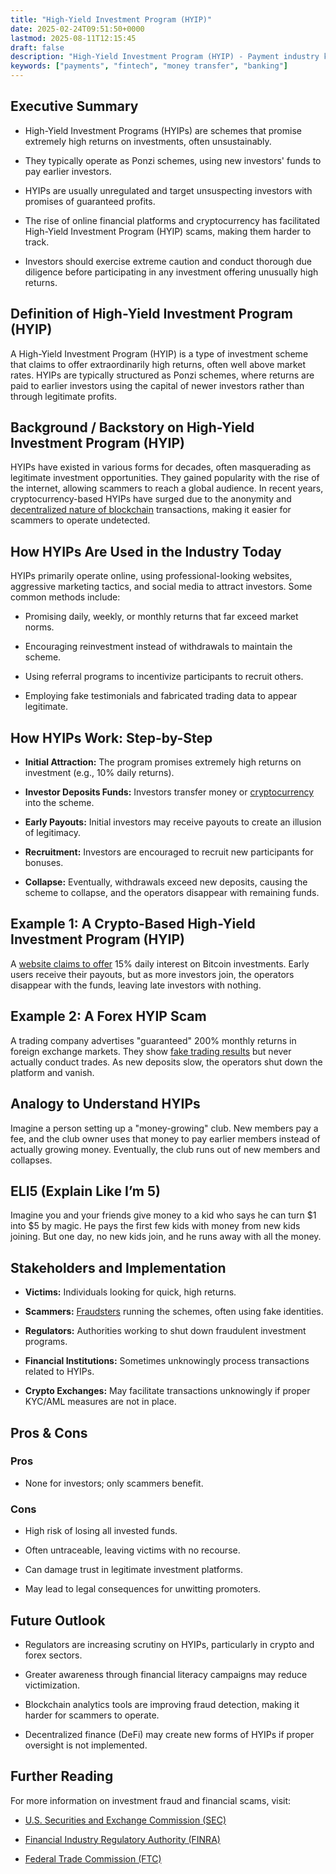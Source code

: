 ```yaml
---
title: "High-Yield Investment Program (HYIP)"
date: 2025-02-24T09:51:50+0000
lastmod: 2025-08-11T12:15:45
draft: false
description: "High-Yield Investment Program (HYIP) - Payment industry knowledge and insights"
keywords: ["payments", "fintech", "money transfer", "banking"]
---
```


## Executive Summary

- High-Yield Investment Programs (HYIPs) are schemes that promise extremely high returns on investments, often unsustainably.

- They typically operate as Ponzi schemes, using new investors' funds to pay earlier investors.

- HYIPs are usually unregulated and target unsuspecting investors with promises of guaranteed profits.

- The rise of online financial platforms and cryptocurrency has facilitated High-Yield Investment Program (HYIP) scams, making them harder to track.

- Investors should exercise extreme caution and conduct thorough due diligence before participating in any investment offering unusually high returns.

## Definition of High-Yield Investment Program (HYIP)

A High-Yield Investment Program (HYIP) is a type of investment scheme that claims to offer extraordinarily high returns, often well above market rates. HYIPs are typically structured as Ponzi schemes, where returns are paid to earlier investors using the capital of newer investors rather than through legitimate profits.

## Background / Backstory on High-Yield Investment Program (HYIP)

HYIPs have existed in various forms for decades, often masquerading as legitimate investment opportunities. They gained popularity with the rise of the internet, allowing scammers to reach a global audience. In recent years, cryptocurrency-based HYIPs have surged due to the anonymity and [decentralized nature of blockchain](https://faisalkhanllc.xyz/resources/payments-wiki/d/decentralized-finance-defi/) transactions, making it easier for scammers to operate undetected.

## How HYIPs Are Used in the Industry Today

HYIPs primarily operate online, using professional-looking websites, aggressive marketing tactics, and social media to attract investors. Some common methods include:

- Promising daily, weekly, or monthly returns that far exceed market norms.

- Encouraging reinvestment instead of withdrawals to maintain the scheme.

- Using referral programs to incentivize participants to recruit others.

- Employing fake testimonials and fabricated trading data to appear legitimate.

## How HYIPs Work: Step-by-Step

- **Initial Attraction:** The program promises extremely high returns on investment (e.g., 10% daily returns).

- **Investor Deposits Funds:** Investors transfer money or [cryptocurrency](https://faisalkhanllc.xyz/resources/payments-wiki/c/cryptocurrency/) into the scheme.

- **Early Payouts:** Initial investors may receive payouts to create an illusion of legitimacy.

- **Recruitment:** Investors are encouraged to recruit new participants for bonuses.

- **Collapse:** Eventually, withdrawals exceed new deposits, causing the scheme to collapse, and the operators disappear with remaining funds.

## Example 1: A Crypto-Based High-Yield Investment Program (HYIP)

A [website claims to offer](https://faisalkhanllc.xyz/resources/payments-wiki/i/identifying-cryptocurrency-scams/) 15% daily interest on Bitcoin investments. Early users receive their payouts, but as more investors join, the operators disappear with the funds, leaving late investors with nothing.

## Example 2: A Forex HYIP Scam

A trading company advertises "guaranteed" 200% monthly returns in foreign exchange markets. They show [fake trading results](https://faisalkhanllc.xyz/resources/payments-wiki/h/high-yield-investment-program-hyip-fraud/) but never actually conduct trades. As new deposits slow, the operators shut down the platform and vanish.

## Analogy to Understand HYIPs

Imagine a person setting up a "money-growing" club. New members pay a fee, and the club owner uses that money to pay earlier members instead of actually growing money. Eventually, the club runs out of new members and collapses.

## ELI5 (Explain Like I’m 5)

Imagine you and your friends give money to a kid who says he can turn $1 into $5 by magic. He pays the first few kids with money from new kids joining. But one day, no new kids join, and he runs away with all the money.

## Stakeholders and Implementation

- **Victims:** Individuals looking for quick, high returns.

- **Scammers:** [Fraudsters](https://faisalkhanllc.xyz/resources/payments-wiki/i/identifying-cryptocurrency-scams/) running the schemes, often using fake identities.

- **Regulators:** Authorities working to shut down fraudulent investment programs.

- **Financial Institutions:** Sometimes unknowingly process transactions related to HYIPs.

- **Crypto Exchanges:** May facilitate transactions unknowingly if proper KYC/AML measures are not in place.

## Pros & Cons 

### Pros

- None for investors; only scammers benefit.

### Cons

- High risk of losing all invested funds.

- Often untraceable, leaving victims with no recourse.

- Can damage trust in legitimate investment platforms.

- May lead to legal consequences for unwitting promoters.

## Future Outlook

- Regulators are increasing scrutiny on HYIPs, particularly in crypto and forex sectors.

- Greater awareness through financial literacy campaigns may reduce victimization.

- Blockchain analytics tools are improving fraud detection, making it harder for scammers to operate.

- Decentralized finance (DeFi) may create new forms of HYIPs if proper oversight is not implemented.

## Further Reading

For more information on investment fraud and financial scams, visit:

- [U.S. Securities and Exchange Commission (SEC)](https://www.sec.gov/)

- [Financial Industry Regulatory Authority (FINRA)](https://www.finra.org/)

- [Federal Trade Commission (FTC)](https://www.ftc.gov/)